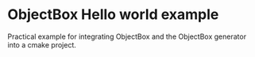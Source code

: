 # ObjectBox Hello world example

Practical example for integrating ObjectBox and the ObjectBox generator into a cmake project.
